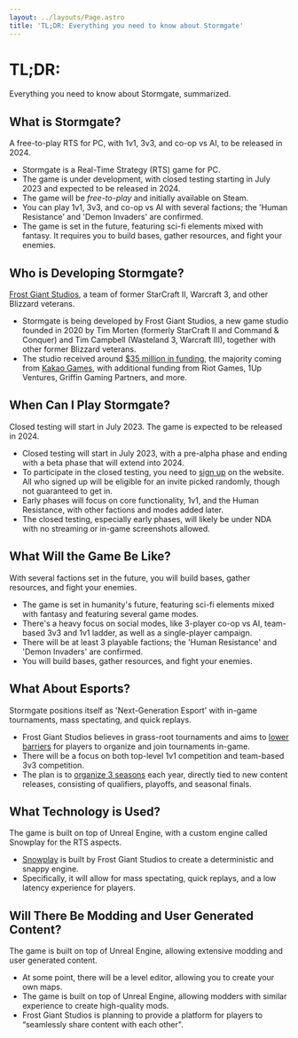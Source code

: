```yaml
---
layout: ../layouts/Page.astro
title: 'TL;DR: Everything you need to know about Stormgate'
---
```


# TL;DR:
Everything you need to know about Stormgate, summarized.

## What is Stormgate?
A free-to-play RTS for PC, with 1v1, 3v3, and co-op vs AI, to be released in 2024.
-  Stormgate is a Real-Time Strategy (RTS) game for PC.
-  The game is under development, with closed testing starting in July 2023 and expected to be released in 2024.
-  The game will be _free-to-play_ and initially available on Steam.
-  You can play 1v1, 3v3, and co-op vs AI with several factions; the 'Human Resistance' and 'Demon Invaders' are confirmed.
-  The game is set in the future, featuring sci-fi elements mixed with fantasy. It requires you to build bases, gather resources, and fight your enemies.

## Who is Developing Stormgate?
[Frost Giant Studios](https://frostgiant.com/), a team of former StarCraft II, Warcraft 3, and other Blizzard veterans.
-  Stormgate is being developed by Frost Giant Studios, a new game studio founded in 2020 by Tim Morten (formerly StarCraft II and Command & Conquer) and Tim Campbell (Wasteland 3, Warcraft III), together with other former Blizzard veterans.
-  The studio received around [$35 million in funding](https://www.crunchbase.com/organization/frost-giant-studios), the majority coming from [Kakao Games](https://www.gamesindustry.biz/frost-giant-studios-raises-25m-in-series-a-funding-round), with additional funding from Riot Games, 1Up Ventures, Griffin Gaming Partners, and more.

## When Can I Play Stormgate?
Closed testing will start in July 2023. The game is expected to be released in 2024.
-  Closed testing will start in July 2023, with a pre-alpha phase and ending with a beta phase that will extend into 2024.
-  To participate in the closed testing, you need to [sign up](https://playstormgate.com/) on the website. All who signed up will be eligible for an invite picked randomly, though not guaranteed to get in.
-  Early phases will focus on core functionality, 1v1, and the Human Resistance, with other factions and modes added later.
-  The closed testing, especially early phases, will likely be under NDA with no streaming or in-game screenshots allowed.

## What Will the Game Be Like?
With several factions set in the future, you will build bases, gather resources, and fight your enemies.
-  The game is set in humanity's future, featuring sci-fi elements mixed with fantasy and featuring several game modes.
-  There's a heavy focus on social modes, like 3-player co-op vs AI, team-based 3v3 and 1v1 ladder, as well as a single-player campaign.
-  There will be at least 3 playable factions; the 'Human Resistance' and 'Demon Invaders' are confirmed.
-  You will build bases, gather resources, and fight your enemies.

## What About Esports?
Stormgate positions itself as 'Next-Generation Esport' with in-game tournaments, mass spectating, and quick replays.
-  Frost Giant Studios believes in grass-root tournaments and aims to [lower barriers](https://youtu.be/rurgY5iZCro?t=600) for players to organize and join tournaments in-game.
-  There will be a focus on both top-level 1v1 competition and team-based 3v3 competition.
-  The plan is to [organize 3 seasons](https://stormgatehub.com/stormgate-esports-what-can-we-expect/) each year, directly tied to new content releases, consisting of qualifiers, playoffs, and seasonal finals.

## What Technology is Used?
The game is built on top of Unreal Engine, with a custom engine called Snowplay for the RTS aspects.
-  [Snowplay](https://youtu.be/1m8Z8iVXfDM) is built by Frost Giant Studios to create a deterministic and snappy engine.
-  Specifically, it will allow for mass spectating, quick replays, and a low latency experience for players.

## Will There Be Modding and User Generated Content?
The game is built on top of Unreal Engine, allowing extensive modding and user generated content.
-  At some point, there will be a level editor, allowing you to create your own maps.
-  The game is built on top of Unreal Engine, allowing modders with similar experience to create high-quality mods.
-  Frost Giant Studios is planning to provide a platform for players to “seamlessly share content with each other".